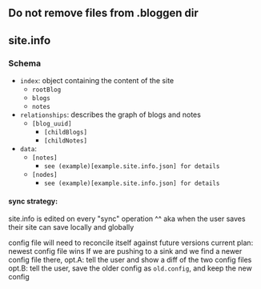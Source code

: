 ## Do not remove files from .bloggen dir

## site.info

### Schema

- `index`: object containing the content of the site
  - `rootBlog`
  - `blogs`
  - `notes`
- `relationships`: describes the graph of blogs and notes
  - `[blog_uuid]`
    - `[childBlogs]`
    - `[childNotes]`
- `data`:
  - `[notes]`
    - `see (example)[example.site.info.json] for details`
  - `[nodes]`
    - `see (example)[example.site.info.json] for details`

#### sync strategy:

site.info is edited on every "sync" operation
^^ aka when the user saves their site
can save locally and globally

config file will need to reconcile itself against future versions
current plan:
newest config file wins
If we are pushing to a sink and we find a newer config file there,
opt.A: tell the user and show a diff of the two config files
opt.B: tell the user, save the older config as `old.config`, and keep the new config
